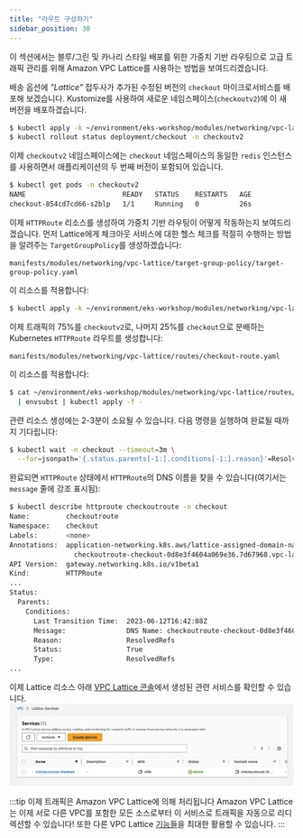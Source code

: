 ```yaml
---
title: "라우트 구성하기"
sidebar_position: 30
---
```


이 섹션에서는 블루/그린 및 카나리 스타일 배포를 위한 가중치 기반 라우팅으로 고급 트래픽 관리를 위해 Amazon VPC Lattice를 사용하는 방법을 보여드리겠습니다.

배송 옵션에 _"Lattice"_ 접두사가 추가된 수정된 버전의 `checkout` 마이크로서비스를 배포해 보겠습니다. Kustomize를 사용하여 새로운 네임스페이스(`checkoutv2`)에 이 새 버전을 배포하겠습니다.

```bash
$ kubectl apply -k ~/environment/eks-workshop/modules/networking/vpc-lattice/abtesting/
$ kubectl rollout status deployment/checkout -n checkoutv2
```

이제 `checkoutv2` 네임스페이스에는 `checkout` 네임스페이스의 동일한 `redis` 인스턴스를 사용하면서 애플리케이션의 두 번째 버전이 포함되어 있습니다.

```bash
$ kubectl get pods -n checkoutv2
NAME                        READY   STATUS    RESTARTS   AGE
checkout-854cd7cd66-s2blp   1/1     Running   0          26s
```

이제 `HTTPRoute` 리소스를 생성하여 가중치 기반 라우팅이 어떻게 작동하는지 보여드리겠습니다. 먼저 Lattice에게 체크아웃 서비스에 대한 헬스 체크를 적절히 수행하는 방법을 알려주는 `TargetGroupPolicy`를 생성하겠습니다:

```file
manifests/modules/networking/vpc-lattice/target-group-policy/target-group-policy.yaml
```

이 리소스를 적용합니다:

```bash wait=10
$ kubectl apply -k ~/environment/eks-workshop/modules/networking/vpc-lattice/target-group-policy
```

이제 트래픽의 75%를 `checkoutv2`로, 나머지 25%를 `checkout`으로 분배하는 Kubernetes `HTTPRoute` 라우트를 생성합니다:

```file
manifests/modules/networking/vpc-lattice/routes/checkout-route.yaml
```

이 리소스를 적용합니다:

```bash hook=route
$ cat ~/environment/eks-workshop/modules/networking/vpc-lattice/routes/checkout-route.yaml \
  | envsubst | kubectl apply -f -
```

관련 리소스 생성에는 2-3분이 소요될 수 있습니다. 다음 명령을 실행하여 완료될 때까지 기다립니다:

```bash wait=10 timeout=400
$ kubectl wait -n checkout --timeout=3m \
  --for=jsonpath='{.status.parents[-1:].conditions[-1:].reason}'=ResolvedRefs httproute/checkoutroute
```

완료되면 `HTTPRoute` 상태에서 `HTTPRoute`의 DNS 이름을 찾을 수 있습니다(여기서는 `message` 줄에 강조 표시됨):

```bash
$ kubectl describe httproute checkoutroute -n checkout
Name:         checkoutroute
Namespace:    checkout
Labels:       <none>
Annotations:  application-networking.k8s.aws/lattice-assigned-domain-name:
                checkoutroute-checkout-0d8e3f4604a069e36.7d67968.vpc-lattice-svcs.us-east-2.on.aws
API Version:  gateway.networking.k8s.io/v1beta1
Kind:         HTTPRoute
...
Status:
  Parents:
    Conditions:
      Last Transition Time:  2023-06-12T16:42:08Z
      Message:               DNS Name: checkoutroute-checkout-0d8e3f4604a069e36.7d67968.vpc-lattice-svcs.us-east-2.on.aws
      Reason:                ResolvedRefs
      Status:                True
      Type:                  ResolvedRefs
...
```

이제 Lattice 리소스 아래 [VPC Lattice 콘솔](https://console.aws.amazon.com/vpc/home#Services)에서 생성된 관련 서비스를 확인할 수 있습니다.
![CheckoutRoute Service](assets/checkoutroute.webp)

:::tip 이제 트래픽은 Amazon VPC Lattice에 의해 처리됩니다
Amazon VPC Lattice는 이제 서로 다른 VPC를 포함한 모든 소스로부터 이 서비스로 트래픽을 자동으로 리디렉션할 수 있습니다! 또한 다른 VPC Lattice [기능들](https://aws.amazon.com/vpc/lattice/features/)을 최대한 활용할 수 있습니다.
:::